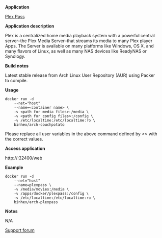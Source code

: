 **Application**

[Plex Pass](https://plex.tv/)

**Application description**

Plex is a centralized home media playback system with a powerful central server–the Plex Media Server–that streams its media to many Plex player Apps. The Server is available on many platforms like Windows, OS X, and many flavors of Linux, as well as many NAS devices like ReadyNAS or Synology.

**Build notes**

Latest stable release from Arch Linux User Repository (AUR) using Packer to compile.

**Usage**
```
docker run -d 
	--net="host"
	--name=<container name> \
	-v <path for media files>:/media \
	-v <path for config files>:/config \
	-v /etc/localtime:/etc/localtime:ro \
	binhex/arch-couchpotato
```
  
Please replace all user variables in the above command defined by <> with the correct values.

**Access application**

http://<host ip>:32400/web

**Example**
```
docker run -d 
	--net="host"
	--name=plexpass \
	-v /media/movies:/media \
	-v /apps/docker/plexpass:/config \
	-v /etc/localtime:/etc/localtime:ro \
	binhex/arch-plexpass
```
  
**Notes**

N/A

[Support forum](http://lime-technology.com/forum/index.php?topic=38055.0)